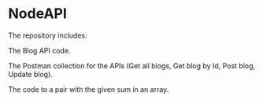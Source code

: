 # NodeAPI

The repository includes:

The Blog API code.

The Postman collection for the APIs (Get all blogs, Get blog by Id, Post blog, Update blog).

The code to a pair with the given sum in an array.
